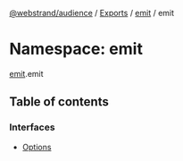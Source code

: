 [@webstrand/audience](../README.md) / [Exports](../modules.md) / [emit](emit.md) / emit

# Namespace: emit

[emit](emit.md).emit

## Table of contents

### Interfaces

- [Options](../interfaces/emit.emit-1.options.md)
